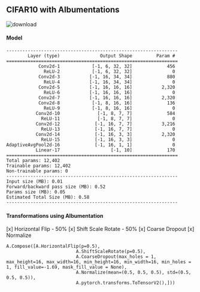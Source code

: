 ## CIFAR10 with Albumentations

![download](https://user-images.githubusercontent.com/27129645/217647205-ed8ce160-be9f-4002-9499-678d219f1c2e.png)


#### Model

    ----------------------------------------------------------------
            Layer (type)               Output Shape         Param #
    ================================================================
                Conv2d-1            [-1, 6, 32, 32]             456
                  ReLU-2            [-1, 6, 32, 32]               0
                Conv2d-3           [-1, 16, 34, 34]             880
                  ReLU-4           [-1, 16, 34, 34]               0
                Conv2d-5           [-1, 16, 16, 16]           2,320
                  ReLU-6           [-1, 16, 16, 16]               0
                Conv2d-7           [-1, 16, 16, 16]           2,320
                Conv2d-8            [-1, 8, 16, 16]             136
                  ReLU-9            [-1, 8, 16, 16]               0
               Conv2d-10              [-1, 8, 7, 7]             584
                 ReLU-11              [-1, 8, 7, 7]               0
               Conv2d-12             [-1, 16, 7, 7]           3,216
                 ReLU-13             [-1, 16, 7, 7]               0
               Conv2d-14             [-1, 16, 3, 3]           2,320
                 ReLU-15             [-1, 16, 3, 3]               0
    AdaptiveAvgPool2d-16             [-1, 16, 1, 1]               0
               Linear-17                   [-1, 10]             170
    ================================================================
    Total params: 12,402
    Trainable params: 12,402
    Non-trainable params: 0
    ----------------------------------------------------------------
    Input size (MB): 0.01
    Forward/backward pass size (MB): 0.52
    Params size (MB): 0.05
    Estimated Total Size (MB): 0.58
    ----------------------------------------------------------------

#### Transformations using Albumentation
[x] Horizontal Flip - 50%
[x] Shift Scale Rotate - 50%
[x] Coarse Dropout
[x] Normalize

    A.Compose([A.HorizontalFlip(p=0.5),
                              A.ShiftScaleRotate(p=0.5),
                              A.CoarseDropout(max_holes = 1, max_height=16, max_width=16, min_height=16, min_width=16, min_holes = 1, fill_value=-1.69, mask_fill_value = None),
                              A.Normalize(mean=(0.5, 0.5, 0.5), std=(0.5, 0.5, 0.5)),
                              A.pytorch.transforms.ToTensorV2(),]))
